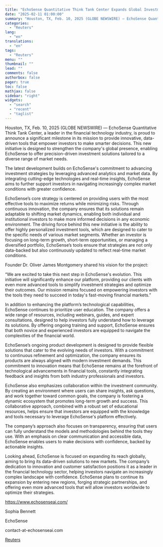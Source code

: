 ```yaml
---
title: "EchoSense Quantitative Think Tank Center Expands Global Investment Solutions with Dr. Oliver James Montgomery"
date: "2025-02-11 01:00:00"
summary: "Houston, TX, Feb. 10, 2025 (GLOBE NEWSWIRE) — EchoSense Quantitative Think Tank Center, a leader in the financial technology industry, is proud to announce a significant milestone in its mission to provide innovative, data-driven tools that empower investors to make smarter decisions. This new initiative is designed to strengthen the..."
categories:
  - "Reuters"
lang:
  - "en"
translations:
  - "en"
tags:
  - "Reuters"
menu: ""
thumbnail: ""
lead: ""
comments: false
authorbox: false
pager: true
toc: false
mathjax: false
sidebar: "right"
widgets:
  - "search"
  - "recent"
  - "taglist"
---
```


Houston, TX, Feb. 10, 2025 (GLOBE NEWSWIRE) — EchoSense Quantitative Think Tank Center, a leader in the financial technology industry, is proud to announce a significant milestone in its mission to provide innovative, data-driven tools that empower investors to make smarter decisions. This new initiative is designed to strengthen the company's global presence, enabling EchoSense to offer precision-driven investment solutions tailored to a diverse range of market needs.

The latest development builds on EchoSense's commitment to advancing investment strategies by leveraging advanced analytics and market data. By integrating cutting-edge technologies and real-time insights, EchoSense aims to further support investors in navigating increasingly complex market conditions with greater confidence.

EchoSense’s core strategy is centered on providing users with the most effective tools to maximize returns while minimizing risks. Through continuous innovation, the company ensures that its solutions remain adaptable to shifting market dynamics, enabling both individual and institutional investors to make more informed decisions in any economic environment. The driving force behind this new initiative is the ability to offer highly personalized investment tools, which are designed to cater to the specific needs of various market segments. Whether an investor is focusing on long-term growth, short-term opportunities, or managing a diversified portfolio, EchoSense’s tools ensure that strategies are not only data-backed but also continuously updated to reflect real-time market conditions.

Founder Dr. Oliver James Montgomery shared his vision for the project:

“We are excited to take this next step in EchoSense's evolution. This initiative will significantly enhance our platform, providing our clients with even more advanced tools to simplify investment strategies and optimize their outcomes. Our mission remains focused on empowering investors with the tools they need to succeed in today's fast-moving financial markets.”

In addition to enhancing the platform’s technological capabilities, EchoSense continues to prioritize user education. The company offers a wide range of resources, including webinars, guides, and expert consultations, designed to help investors fully understand how to leverage its solutions. By offering ongoing training and support, EchoSense ensures that both novice and experienced investors are equipped to navigate the complexities of the financial world.

EchoSense’s ongoing product development is designed to provide flexible solutions that cater to the evolving needs of investors. With a commitment to continuous refinement and optimization, the company ensures its products are always aligned with modern investment demands. This commitment to innovation means that EchoSense remains at the forefront of technological advancements in financial tools, constantly integrating feedback and insights from both industry professionals and investors.

EchoSense also emphasizes collaboration within the investment community. By creating an environment where users can share insights, ask questions, and work together toward common goals, the company is fostering a dynamic ecosystem that promotes long-term growth and success. This collaborative approach, combined with a robust set of educational resources, helps ensure that investors are equipped with the knowledge and tools necessary to leverage EchoSense's platform effectively.

The company’s approach also focuses on transparency, ensuring that users can fully understand the models and methodologies behind the tools they use. With an emphasis on clear communication and accessible data, EchoSense enables users to make decisions with confidence, backed by actionable insights.

Looking ahead, EchoSense is focused on expanding its reach globally, aiming to bring its data-driven solutions to new markets. The company’s dedication to innovation and customer satisfaction positions it as a leader in the financial technology sector, helping investors navigate an increasingly complex landscape with confidence. EchoSense plans to continue its expansion by entering new regions, forging strategic partnerships, and offering even more advanced tools that will allow investors worldwide to optimize their strategies.

https://www.echosenseai.com/

Sophia Bennett

EchoSense

contact-at-echosenseai.com

[Reuters](https://www.tradingview.com/news/reuters.com,2025-02-10:newsml_GNX18Rvp7:0-echosense-quantitative-think-tank-center-expands-global-investment-solutions-with-dr-oliver-james-montgomery/)
